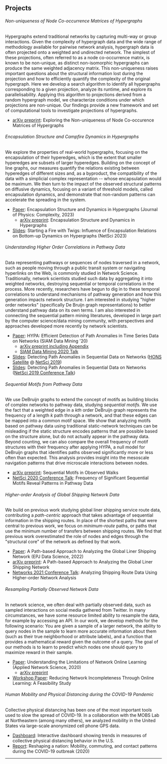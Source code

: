
## <a name="projects"></a>  Projects

###### Non-uniqueness of Node Co-occurrence Matrices of Hypergraphs
Hypergraphs extend traditional networks by capturing multi-way or group interactions. Given the complexity of hypergraph data and the wide range of methodology available for pairwise network analysis, hypergraph data is often projected onto a weighted and undirected network. The simplest of these projections, often referred to as a node co-occurrence matrix, is known to be non-unique, as distinct non-isomorphic hypergraphs can produce the same weighted adjacency matrix. This non-uniqueness raises important questions about the structural information lost during the projection and how to efficiently quantify the complexity of the original hypergraph. Here we develop a search algorithm to identify all hypergraphs corresponding to a given projection, analyze its runtime, and explore its parallelisability. Applying this algorithm to projections derived from a random hypergraph model, we characterize conditions under which projections are non-unique. Our findings provide a new framework and set of computational tools to investigate projections of hypergraphs. 

* [arXiv preprint](https://arxiv.org/abs/2506.01479): Exploring the Non-uniqueness of Node Co-occurence Matrices of Hypergraphs

###### Encapsulation Structure and Campfire Dynamics in Hypergraphs
We explore the properties of real-world hypergraphs, focusing on the encapsulation of their hyperedges, which is the extent that smaller hyperedges are subsets of larger hyperedges. Building on the concept of line graphs, our measures quantify the relations existing between hyperedges of different sizes and, as a byproduct, the compatibility of the data with a simplicial complex representation -- whose encapsulation would be maximum. We then turn to the impact of the observed structural patterns on diffusive dynamics, focusing on a variant of threshold models, called encapsulation dynamics, and demonstrate that non-random patterns can accelerate the spreading in the system. 

* [Paper](https://iopscience.iop.org/article/10.1088/2632-072X/ad0b39): Encapsulation Structure and Dynamics in Hypergraphs (Journal of Physics: Complexity, 2023)
    * [arXiv preprint](https://arxiv.org/abs/2307.04613): Encapsulation Structure and Dynamics in Hypergraphs
* [Slides](img/9A_LaRock.pdf): Starting a Fire with Twigs: Influence of Encapsulation Relations on Bottom-up Dynamics on Hypergraphs (NetSci 2023)

###### Understanding Higher Order Correlations in Pathway Data
Data representing pathways or sequences of nodes traversed in a network, such as people moving through a public transit system or navigating hyperlinks on the Web, is commonly studied in Network Science. Traditionally, network scientists studied such data by aggregating it into weighted networks, destroying sequential or temporal correlations in the process. More recently, researchers have begun to dig in to these temporal correlations to understand mechanisms of pathway generation and how this generation impacts network structure. I am interested in studying "higher order networks" (specifically De Bruijn graph representations) to better understand pathway data on its own terms. I am also interested in connecting the sequential pattern mining literatures, developed in large part by the computer science/data mining community, with perspectives and approaches developed more recently by network scientists.

* [Paper](https://epubs.siam.org/doi/abs/10.1137/1.9781611976236.52): HYPA: Efficient Detection of Path Anomalies in Time Series Data on Networks (SIAM Data Mining '20)
	* [arXiv preprint including Appendix](https://arxiv.org/abs/1905.10580)
	* [SIAM Data Mining 2020 Talk](https://www.dropbox.com/s/3nmwqfua2tojn0e/LaRock_HYPA_SDM21.mp4?dl=0)
* [Slides](img/NetSci_HONS_2019.pdf): Detecting Path Anomalies in Sequential Data on Networks ([HONS Satellite](https://uzhdag.github.io/hons_web/) @ [NetSci 2019](http://netsci2019.net/))
* [Slides](img/NetSci_conf_2019.pdf): Detecting Path Anomalies in Sequential Data on Networks ([NetSci 2019 Conference Talk](http://netsci2019.net/))


###### Sequential Motifs from Pathway Data
We use DeBruijn graphs to extend the concept of motifs as building blocks of complex networks to pathway data, studying _sequential motifs_. We use the fact that a weighted edge in a _kth_ order DeBruijn graph represents the frequency of a length _k_ path through a network, and that these edges can be mapped into a common motif space. We show that analyzing motifs based on pathway data using traditional static-network techniques can be misleading if the static structure encodes patterns that are possible based on the structure alone, but do not actually appear in the pathway data. Beyond counting, we can also compare the overall frequency of motif structures with their frequency after applying HYPA, a null model for DeBruijn graphs that identifies paths observed significantly more or less often than expected. This analysis provides insight into the mesoscale navigation patterns that drive microscale interactions between nodes.

* [arXiv preprint](https://arxiv.org/abs/2112.05642): Sequential Motifs in Observed Walks
* [NetSci 2020 Conference Talk](https://www.dropbox.com/s/8bcx75d37l87shu/netsci_2020_larock_final.mov?dl=0): Frequency of Significant Sequential Motifs Reveal Patterns in Pathway Data 

###### Higher-order Analysis of Global Shipping Network Data
We build on previous work studying global liner shipping service route data, contributing a _path-centric_ approach that takes advantage of sequential information in the shipping routes. In place of the shortest paths that were central to previous work, we focus on _minimum-route_ paths, or paths that use the minimum number of transfers between shipping routes. We find that previous work overestimated the role of nodes and edges through the "structural core" of the network as defined by that work.

* [Paper](https://doi.org/10.1140/epjds/s13688-022-00331-z): A Path-based Approach to Analyzing the Global Liner Shipping Network (EPJ Data Science, 2022)
* [arXiv preprint](https://arxiv.org/abs/2110.11925): A Path-based Approach to Analyzing the Global Liner Shipping Network
* [Networks 2021 Conference Talk](https://www.dropbox.com/s/5saq5294gog9lkj/10217_LaRock.mp4?dl=0): Analyzing Shipping Route Data Using Higher-order Network Analysis

###### Resampling Partially Observed Network Data
In network science, we often deal with partially observed data, such as sampled interactions on social media gathered from Twitter. In many circumstances, we have some resource limited ability to resample the data, for example by accessing an API. In our work, we develop methods for the following scenario: You are given a sample of a larger network, the ability to query nodes in the sample to learn more accurate information about them (such as their true neighborhood or attribute labels), and a function that provides a mathematical reward given the outcome of a query. The goal of our methods is to learn to predict which nodes one should query to maximize reward in their sample.

* [Paper](https://appliednetsci.springeropen.com/articles/10.1007/s41109-020-00296-w): Understanding the Limitations of Network Online Learning (Applied Network Science, 2020)
	* [arXiv preprint](https://arxiv.org/abs/2001.07607)
* [Workshop Paper](http://www.mlgworkshop.org/2018/papers/MLG2018_paper_40.pdf): Reducing Network Incompleteness Through Online Learning: A Feasibility Study 


###### Human Mobility and Physical Distancing during the COVID-19 Pandemic
Collective physical distancing has been one of the most important tools used to slow the spread of COVID-19. In a collaboration with the MOBS Lab at Northeastern (among many others), we analyzed mobility in the United States via large-scale anonymized cell phone GPS data.

* [Dashboard](https://covid19.gleamproject.org/mobility): Interactive dashboard showing trends in measures of collective physical distancing behavior in the U.S.
* [Report](https://www.mobs-lab.org/uploads/6/7/8/7/6787877/covid19mobility_report2.pdf): Reshaping a nation: Mobility, commuting, and contact patterns during the COVID-19 outbreak (2020)

----

